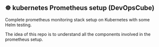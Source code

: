 ## ☸️   kubernetes Prometheus setup (DevOpsCube)

Complete prometheus monitoring stack setup on Kubernetes with some Helm testing.

The idea of this repo is to understand all the components involved in the prometheus setup.

